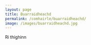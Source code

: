 ```yaml
---
layout: page
title: Buarraidheachd
permalink: /comhairle/buarraidheachd/
image: /images/buarraidheachd.jpg
---
```


Ri thighinn